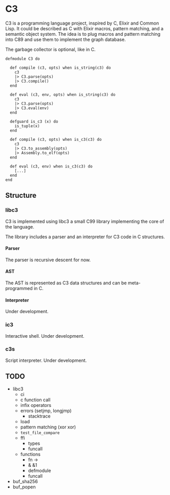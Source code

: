 # C3

C3 is a programming language project, inspired by C, Elixir and
Common Lisp. It could be described as C with Elixir macros, pattern
matching, and a semantic object system. The idea is to plug macros and
pattern matching into C89 and use them to implement the graph database.

The garbage collector is optional, like in C.

```
defmodule C3 do
  
  def compile (c3, opts) when is_string(c3) do
    c3
    |> C3.parse(opts)
    |> C3.compile()
  end

  def eval (c3, env, opts) when is_string(c3) do
    c3
    |> C3.parse(opts)
    |> C3.eval(env)
  end

  defguard is_c3 (x) do
    is_tuple(x)
  end

  def compile (c3, opts) when is_c3(c3) do
    c3
    |> C3.to_assembly(opts)
    |> Assembly.to_elf(opts)
  end

  def eval (c3, env) when is_c3(c3) do
    [...]
  end
end
```

## Structure

### libc3

C3 is implemented using libc3 a small C99 library implementing the core
of the language.

The library includes a parser and an interpreter for C3 code in C structures.

#### Parser

The parser is recursive descent for now.

#### AST

The AST is represented as C3 data structures and can be meta-programmed in C.

#### Interpreter

Under development.


### ic3

Interactive shell. Under development.


### c3s

Script interpreter. Under development.


## TODO

 - libc3
   - ci
   - c function call
   - infix operators
   - errors (setjmp, longjmp)
     - stacktrace
   - load
   - pattern matching (xor xor)
   - `test_file_compare`
   - ffi
     - types
     - funcall
   - functions
     - fn ->
     - & &1
     - defmodule
     - funcall
  - buf_sha256
  - buf_popen
